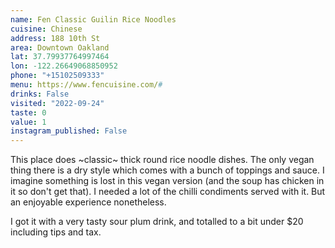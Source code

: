 ```yaml
---
name: Fen Classic Guilin Rice Noodles 
cuisine: Chinese
address: 188 10th St
area: Downtown Oakland
lat: 37.79937764997464
lon: -122.26649068850952
phone: "+15102509333"
menu: https://www.fencuisine.com/#
drinks: False
visited: "2022-09-24"
taste: 0
value: 1
instagram_published: False
---
```


This place does ~classic~ thick round rice noodle dishes. The only vegan thing there is a dry style which comes with a bunch of toppings and sauce. I imagine something is lost in this vegan version (and the soup has chicken in it so don't get that). I needed a lot of the chilli condiments served with it. But an enjoyable experience nonetheless.

I got it with a very tasty sour plum drink, and totalled to a bit under $20 including tips and tax.
